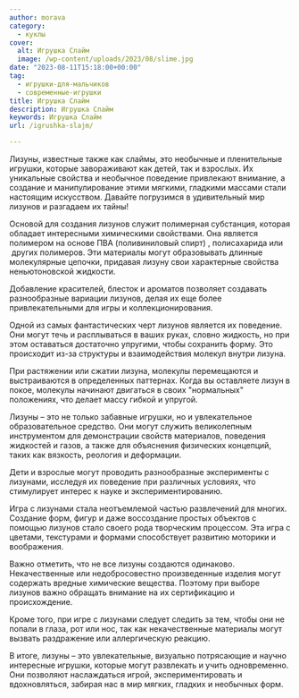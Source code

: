 ```yaml
---
author: morava
category:
  - куклы
cover:
  alt: Игрушка Слайм
  image: /wp-content/uploads/2023/08/slime.jpg
date: "2023-08-11T15:18:00+00:00"
tag:
  - игрушки-для-мальчиков
  - современные-игрушки
title: Игрушка Слайм
description: Игрушка Слайм
keywords: Игрушка Слайм
url: /igrushka-slajm/

---
```

Лизуны, известные также как слаймы, это необычные и пленительные игрушки, которые завораживают как детей, так и взрослых. Их уникальные свойства и необычное поведение привлекают внимание, а создание и манипулирование этими мягкими, гладкими массами стали настоящим искусством. Давайте погрузимся в удивительный мир лизунов и разгадаем их тайны!

Основой для создания лизунов служит полимерная субстанция, которая обладает интересными химическими свойствами. Она является полимером на основе ПВА (поливиниловый спирт) , полисахарида или  других полимеров. Эти материалы могут образовывать длинные молекулярные цепочки, придавая лизуну свои характерные свойства неньютоновской жидкости.

Добавление красителей, блесток и ароматов позволяет создавать разнообразные вариации лизунов, делая их еще более привлекательными для игры и коллекционирования.

Одной из самых фантастических черт лизунов является их поведение. Они могут течь и расплываться в ваших руках, словно жидкость, но при этом оставаться достаточно упругими, чтобы сохранить форму. Это происходит из-за структуры и взаимодействия молекул внутри лизуна.

При растяжении или сжатии лизуна, молекулы перемещаются и выстраиваются в определенных паттернах. Когда вы оставляете лизун в покое, молекулы начинают двигаться в своих "нормальных" положениях, что делает массу гибкой и упругой.

Лизуны – это не только забавные игрушки, но и увлекательное образовательное средство. Они могут служить великолепным инструментом для демонстрации свойств материалов, поведения жидкостей и газов, а также для объяснения физических концепций, таких как вязкость, реология и деформации.

Дети и взрослые могут проводить разнообразные эксперименты с лизунами, исследуя их поведение при различных условиях, что стимулирует интерес к науке и экспериментированию.

Игра с лизунами стала неотъемлемой частью развлечений для многих. Создание форм, фигур и даже воссоздание простых объектов с помощью лизунов стало своего рода творческим процессом. Эта игра с цветами, текстурами и формами способствует развитию моторики и воображения.

Важно отметить, что не все лизуны создаются одинаково. Некачественные или недобросовестно произведенные изделия могут содержать вредные химические вещества. Поэтому при выборе лизунов важно обращать внимание на их сертификацию и происхождение.

Кроме того, при игре с лизунами следует следить за тем, чтобы они не попали в глаза, рот или нос, так как некачественные материалы могут вызвать раздражение или аллергическую реакцию.

В итоге, лизуны – это увлекательные, визуально потрясающие и научно интересные игрушки, которые могут развлекать и учить одновременно. Они позволяют наслаждаться игрой, экспериментировать и вдохновляться, забирая нас в мир мягких, гладких и необычных форм.
